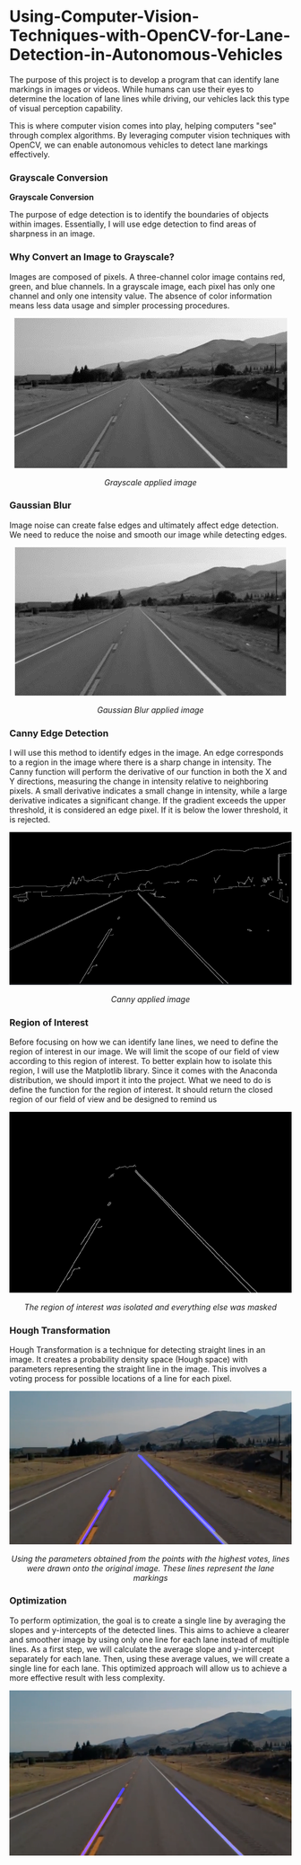 # Using-Computer-Vision-Techniques-with-OpenCV-for-Lane-Detection-in-Autonomous-Vehicles

The purpose of this project is to develop a program that can identify lane markings in images or videos. While humans can use their eyes to determine the location of lane lines while driving, our vehicles lack this type of visual perception capability.

This is where computer vision comes into play, helping computers "see" through complex algorithms. By leveraging computer vision techniques with OpenCV, we can enable autonomous vehicles to detect lane markings effectively.

### Grayscale Conversion

**Grayscale Conversion**

The purpose of edge detection is to identify the boundaries of objects within images. Essentially, I will use edge detection to find areas of sharpness in an image.

### Why Convert an Image to Grayscale?

Images are composed of pixels. A three-channel color image contains red, green, and blue channels. In a grayscale image, each pixel has only one channel and only one intensity value. The absence of color information means less data usage and simpler processing procedures.
<div align="center">
  <img src="images/Resim21.png" alt="Example of Grayscale Conversion and Edge Detection">
  <p><em>Grayscale applied image</em></p>
</div>

### Gaussian Blur

Image noise can create false edges and ultimately affect edge detection. We need to reduce the noise and smooth our image while detecting edges.
<div align="center">
  <img src="images/Resim22.png" alt="Example of Gaussian Blur">
  <p><em>Gaussian Blur applied image</em></p>
</div>

### Canny Edge Detection

I will use this method to identify edges in the image. An edge corresponds to a region in the image where there is a sharp change in intensity. The Canny function will perform the derivative of our function in both the X and Y directions, measuring the change in intensity relative to neighboring pixels. A small derivative indicates a small change in intensity, while a large derivative indicates a significant change. If the gradient exceeds the upper threshold, it is considered an edge pixel. If it is below the lower threshold, it is rejected.
<div align="center">
  <img src="images/Resim23.png" alt="Canny Edge Detection">
  <p><em>Canny applied image</em></p>
</div>

### Region of Interest

Before focusing on how we can identify lane lines, we need to define the region of interest in our image. We will limit the scope of our field of view according to this region of interest. To better explain how to isolate this region, I will use the Matplotlib library. Since it comes with the Anaconda distribution, we should import it into the project. What we need to do is define the function for the region of interest. It should return the closed region of our field of view and be designed to remind us 
<div align="center">
  <img src="images/Resim28.png" alt="Region of Interest">
  <p><em>The region of interest was isolated and everything else was masked</em></p>
</div>

### Hough Transformation

Hough Transformation is a technique for detecting straight lines in an image. It creates a probability density space (Hough space) with parameters representing the straight line in the image. This involves a voting process for possible locations of a line for each pixel.
<div align="center">
  <img src="images/Resim30.png" alt="Hough Transformation">
  <p><em>Using the parameters obtained from the points with the highest votes, lines were drawn onto the original image. These lines represent the lane markings</em></p>
</div>

### Optimization
To perform optimization, the goal is to create a single line by averaging the slopes and y-intercepts of the detected lines. This aims to achieve a clearer and smoother image by using only one line for each lane instead of multiple lines. As a first step, we will calculate the average slope and y-intercept separately for each lane. Then, using these average values, we will create a single line for each lane. This optimized approach will allow us to achieve a more effective result with less complexity.
<div align="center">
  <img src="images/Resim31.png" alt="Optimization">
  <p><em></em></p>
</div>
